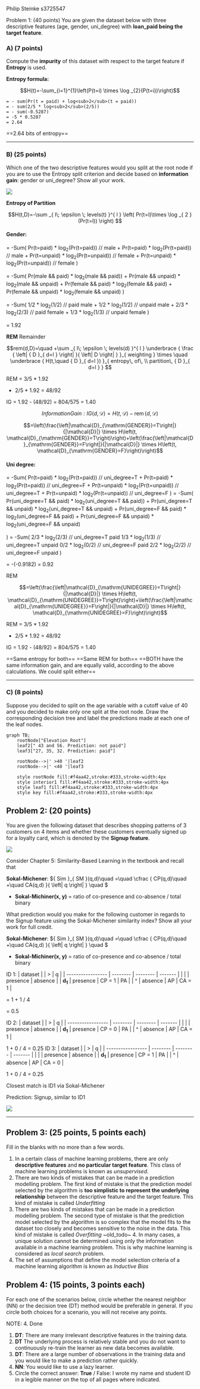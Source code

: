 Philip Steinke
s3725547

Problem 1: (40 points) You are given the dataset below with three descriptive features (age, gender, uni_degree) with **loan_paid being the target feature**.


### A) (7 points) 

Compute the **impurity** of this dataset with respect to the target feature if **Entropy** is used.

**Entropy formula:** 
```math
H(t)=-\sum_{i=1}^{1}\left(P(t=i) \times \log _{2}(P(t=i))\right)
```

```
= - sum(Pr(t = paid) + log<sub>2</sub>(t = paid))
= - sum(2/5 * log<sub>2</sub>(2/5))
= - sum(-0.5287)
= -5 * 0.5287
= 2.64
```
==2.64 bits of entropy==

---

### B) (25 points)

Which one of the two descriptive features would you split at the root node if you are to use the Entropy split criterion and decide based on **information gain**: gender or uni_degree? Show all your work.

![](./mid-semester-exam__page_1_of_3_.jpg)

**Entropy of Partition**
```math
H(t,D)=-\sum _{ l\; \epsilon \; levels(t) }^{ l } \left( Pr(t=l)\times \log _{ 2 } (Pr(t=l)) \right) 
```

#### Gender:

= -Sum(
    Pr(t=paid) * log<sub>2</sub>(Pr(t=paid)) // male
    + Pr(t=paid) * log<sub>2</sub>(Pr(t=paid)) // male
    + Pr(t=unpaid) * log<sub>2</sub>(Pr(t=unpaid)) // female
    + Pr(t=unpaid) * log<sub>2</sub>(Pr(t=unpaid)) // female
  )

= -Sum(
    Pr(male && paid) * log<sub>2</sub>(male && paid))
    + Pr(male && unpaid) * log<sub>2</sub>(male && unpaid)
    + Pr(female && paid) * log<sub>2</sub>(female && paid)
    + Pr(female && unpaid) * log<sub>2</sub>(female && unpaid)
  )

= -Sum(
      1/2 * log<sub>2</sub>(1/2)  // paid male 
    + 1/2 * log<sub>2</sub>(1/2)  // unpaid male
    + 2/3 * log<sub>2</sub>(2/3)  // paid female 
    + 1/3 * log<sub>2</sub>(1/3)  // unpaid female
  )

= 1.92

**REM** Remainder
```math
rem(d,D)=\quad +\sum _{ l\; \epsilon \; levels(d) }^{ l } \underbrace { \frac { \left| { D }_{ d=l } \right|  }{ \left| D \right|  }  }_{ weighting } \times \quad \underbrace { H(t,\quad { D }_{ d=l }) }_{ entropy\, of\, \\ partition\, { D }_{ d=l } } 
```
REM = 3/5 * 1.92
 + 2/5 * 1.92
= 48/92

IG = 1.92 - (48/92)
   = 804/575
   = 1.40

```math
Information Gain: IG(d,\mathcal{D})=H(t,\mathcal{D})-\operatorname{rem}(d,\mathcal{D})
```

```math
=\left(\frac{\left|\mathcal{D}_{\mathrm{GENDER}}=T\right|}{|\mathcal{D}|} \times H\left(t, \mathcal{D}_{\mathrm{GENDER}}=T\right)\right)+\left(\frac{\left|\mathcal{D}_{\mathrm{GENDER}}=F\right|}{|\mathcal{D}|} \times H\left(t, \mathcal{D}_{\mathrm{GENDER}=F}\right)\right)
```


#### Uni degree:

= -Sum(
      Pr(t=paid) * log<sub>2</sub>(Pr(t=paid)) // uni_degree=T
    + Pr(t=paid) * log<sub>2</sub>(Pr(t=paid)) // uni_degree=F
    + Pr(t=unpaid) * log<sub>2</sub>(Pr(t=unpaid)) // uni_degree=T
    + Pr(t=unpaid) * log<sub>2</sub>(Pr(t=unpaid)) // uni_degree=F
  )
= -Sum(
      Pr(uni_degree=T && paid) * log<sub>2</sub>(uni_degree=T && paid))
    + Pr(uni_degree=T && unpaid) * log<sub>2</sub>(uni_degree=T && unpaid)
    + Pr(uni_degree=F && paid) * log<sub>2</sub>(uni_degree=F && paid)
    + Pr(uni_degree=F && unpaid) * log<sub>2</sub>(uni_degree=F && unpaid)

  )
= -Sum(
      2/3 * log<sub>2</sub>(2/3)    // uni_degree=T paid
      1/3 * log<sub>2</sub>(1/3)  // uni_degree=T unpaid
      0/2 * log<sub>2</sub>(0/2)  // uni_degree=F paid
      2/2 * log<sub>2</sub>(2/2)  // uni_degree=F unpaid
  )

= -(-0.9182)
= 0.92

REM
```math
=\left(\frac{\left|\mathcal{D}_{\mathrm{UNIDEGREE}}=T\right|}{|\mathcal{D}|} \times H\left(t, \mathcal{D}_{\mathrm{UNIDEGREE}}=T\right)\right)+\left(\frac{\left|\mathcal{D}_{\mathrm{UNIDEGREE}}=F\right|}{|\mathcal{D}|} \times H\left(t, \mathcal{D}_{\mathrm{UNIDEGREE}=F}\right)\right)
```

REM = 3/5 * 1.92
 + 2/5 * 1.92
= 48/92

IG = 1.92 - (48/92)
   = 804/575
   = 1.40

==Same entropy for both==
==Same REM for both==
==BOTH have the same information gain, and are equally valid, according to the above calculations. We could split either==



---

### C) (8 points)

Suppose you decided to split on the age variable with a cutoff value of 40 and you decided to make only one split at the root node. Draw the corresponding decision tree and label the predictions made at each one of the leaf nodes.

```mermaid
graph TB;
    rootNode["Elevation Root"]
    leaf2[" 43 and 56. Prediction: not paid"]
    leaf3["27, 35, 32. Prediction: paid"]

    rootNode-->|' >40 '|leaf2
    rootNode-->|' <40 '|leaf3

    style rootNode fill:#f4aa42,stroke:#333,stroke-width:4px
    style interior1 fill:#f4aa42,stroke:#333,stroke-width:4px
    style leaf1 fill:#f4aa42,stroke:#333,stroke-width:4px
    style key fill:#f4aa42,stroke:#333,stroke-width:4px
```



## Problem 2: (20 points) 

You are given the following dataset that describes shopping patterns of 3 customers on 4 items and whether these customers eventually signed up for a loyalty card, which is denoted by the **Signup feature**.

![](./mid-semester-exam__page_2_of_3_.jpg)

Consider Chapter 5: Similarity-Based Learning in the textbook and recall that

**Sokal-Michener**: ${ Sim }_{ SM }(q,d)\quad =\quad \cfrac { CP(q,d)\quad +\quad CA(q,d) }{ \left| q \right|  } \quad $
- **Sokal-Michiner(x, y)** = ratio of co-presence and co-absence / total binary

What prediction would you make for the following customer in regards to the Signup feature using the Sokal-Michener similarity index? Show all your work for full credit.


**Sokal-Michener**: ${ Sim }_{ SM }(q,d)\quad =\quad \cfrac { CP(q,d)\quad +\quad CA(q,d) }{ \left| q \right|  } \quad $
- **Sokal-Michiner(x, y)** = ratio of co-presence and co-absence / total binary

ID 1:
| dataset           |          | >        | q       |
| ----------------- | -------- | -------- | ------- |
|                   |          | presence | absence |
| **d<sub>1</sub>** | presence | CP = 1   | PA      |
| ^                 | absence  | AP       | CA = 1  |

= 1 + 1 / 4

= 0.5


ID 2:
| dataset           |          | >        | q       |
| ----------------- | -------- | -------- | ------- |
|                   |          | presence | absence |
| **d<sub>1</sub>** | presence | CP = 0   | PA      |
| ^                 | absence  | AP       | CA = 1  |

1 + 0 / 4
= 0.25
ID 3:
| dataset           |          | >        | q       |
| ----------------- | -------- | -------- | ------- |
|                   |          | presence | absence |
| **d<sub>1</sub>** | presence | CP = 1   | PA      |
| ^                 | absence  | AP       | CA = 0  |

1 + 0 / 4
= 0.25

Closest match is ID1 via Sokal-Michener

Prediction: Signup, similar to ID1
 
![](./mid-semester-exam_customer.jpg)

---

## Problem 3: (25 points, 5 points each) 

Fill in the blanks with no more than a few words.
1. In a certain class of machine learning problems, there are only **descriptive features** and **no particular target feature**. This class of machine learning problems is known as
_unsupervised_.
2. There are two kinds of mistakes that can be made in a prediction modelling problem. The first kind of mistake is that the prediction model selected by the algorithm is **too simplistic to represent the underlying relationship** between the descriptive feature and the target feature. This kind of mistake is called _Underfitting_
3. There are two kinds of mistakes that can be made in a prediction modelling problem. The second type of mistake is that the prediction model selected by the algorithm is so complex that the model fits to the dataset too closely and becomes sensitive to the noise in the data. This kind of mistake is called _Overfitting_
~old_todo~ 4. In many cases, a unique solution cannot be determined using only the information available in a machine learning problem. This is why machine learning is considered as _local search_ problem.
5. The set of assumptions that define the model selection criteria of a machine learning algorithm is known as _Inductive Bias_

## Problem 4: (15 points, 3 points each) 

For each one of the scenarios below, circle whether the nearest neighbor (NN) or the decision tree (DT) method would be preferable in general. If you circle both choices for a scenario, you will not receive any points.

NOTE: 4. Done
1. **DT**: There are many irrelevant descriptive features in the training data.
2. **DT** The underlying process is relatively stable and you do not want to continuously re-train the learner as new data becomes available.
3.  **DT**: There are a large number of observations in the training data and you would like to make a prediction rather quickly.
4. **NN**: You would like to use a lazy learner.
5. Circle the correct answer: **True** / False: I wrote my name and student ID in a legible manner
on the top of all pages where indicated.